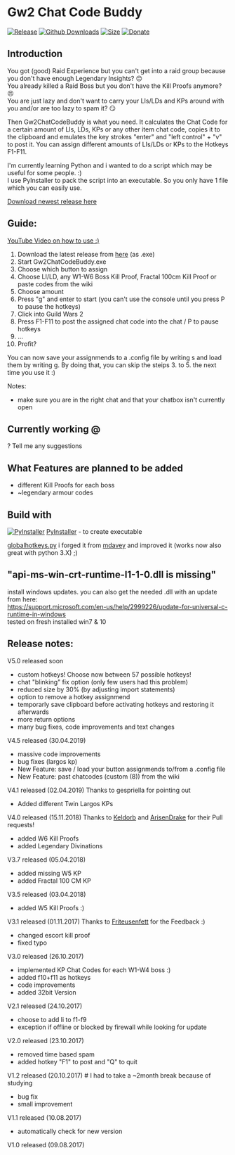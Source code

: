 # Gw2 Chat Code Buddy
[![Release](https://img.shields.io/github/release/m10x/gw2chatcodebuddy.svg?color=brightgreen)](https://github.com/LowkeyFlex/Gw2ChatCodeBuddy/releases)
[![Github Downloads](https://img.shields.io/github/downloads/m10x/gw2chatcodebuddy/total.svg)](https://github.com/LowkeyFlex/Gw2ChatCodeBuddy/releases)
[![Size](https://img.shields.io/badge/size-9.01mb-brightgreen.svg)](https://github.com/LowkeyFlex/Gw2ChatCodeBuddy/releases)
[![Donate](https://img.shields.io/badge/Donate-PayPal-blue.svg)](https://www.paypal.me/LowkeyFlex)

## Introduction
You got (good) Raid Experience but you can't get into a raid group because you don't have enough Legendary Insights? :pensive:  
You already killed a Raid Boss but you don't have the Kill Proofs anymore? :persevere:  
You are just lazy and don't want to carry your LIs/LDs and KPs around with you and/or are too lazy to spam it? :smirk:

Then Gw2ChatCodeBuddy is what you need.
It calculates the Chat Code for a certain amount of LIs, LDs, KPs or any other item chat code, copies it to the clipboard and emulates the key strokes "enter" and "left control" + "v" to post it.
You can assign different amounts of LIs/LDs or KPs to the Hotkeys F1-F11.

I'm currently learning Python and i wanted to do a script which may be useful for some people. :)  
I use PyInstaller to pack the script into an executable. So you only have 1 file which you can easily use.

[Download newest release here](https://github.com/LowkeyFlex/Gw2ChatCodeBuddy/releases)

## Guide:
[YouTube Video on how to use :)](https://www.youtube.com/watch?v=TT-YfTw1A1U)

1. Download the latest release from [here](https://github.com/LowkeyFlex/Gw2ChatCodeBuddy/releases) (as .exe)
2. Start Gw2ChatCodeBuddy.exe
3. Choose which button to assign
4. Choose LI/LD, any W1-W6 Boss Kill Proof, Fractal 100cm Kill Proof or paste codes from the wiki
5. Choose amount
6. Press "g" and enter to start (you can't use the console until you press P to pause the hotkeys)
7. Click into Guild Wars 2
8. Press F1-F11 to post the assigned chat code into the chat / P to pause hotkeys 
9. ...
10. Profit?

You can now save your assignmends to a .config file by writing s and load them by writing g.
By doing that, you can skip the steips 3. to 5. the next time you use it :)

Notes: 
- make sure you are in the right chat and that your chatbox isn't currently open

## Currently working @
? Tell me any suggestions

## What Features are planned to be added
- different Kill Proofs for each boss
- ~legendary armour codes

## Build with
[![PyInstaller](http://www.pyinstaller.org/_downloads/c2ec9d3ec62efa36a94f459a8e1454f7/pyinstaller-draft1a-35x35-trans.png)](http://www.pyinstaller.org/)  [PyInstaller](http://www.pyinstaller.org/) - to create executable

[globalhotkeys.py](https://gist.github.com/m10x/a9a2eb296fab2106a5ae7c16b8874a4b) i forged it from [mdavey](https://gist.github.com/mdavey/6d40a89dbc15aefcc8cd) and improved it (works now also great with python 3.X) ;)

## "api-ms-win-crt-runtime-l1-1-0.dll is missing"
install windows updates. you can also get the needed .dll with an update from here:  
https://support.microsoft.com/en-us/help/2999226/update-for-universal-c-runtime-in-windows  
tested on fresh installed win7 & 10

## Release notes:
V5.0 released soon
- custom hotkeys! Choose now between 57 possible hotkeys!
- chat "blinking" fix option (only few users had this problem)
- reduced size by 30% (by adjusting import statements)
- option to remove a hotkey assignmend
- temporarly save clipboard before activating hotkeys and restoring it afterwards
- more return options
- many bug fixes, code improvements and text changes

V4.5 released (30.04.2019)
- massive code improvements
- bug fixes (largos kp)
- New Feature: save / load your button assignmends to/from a .config file
- New Feature: past chatcodes (custom (8)) from the wiki

V4.1 released (02.04.2019)
Thanks to gespriella for pointing out
- Added different Twin Largos KPs

V4.0 released (15.11.2018)
Thanks to [Keldorb](https://github.com/Keldorb) and [ArisenDrake](https://github.com/ArisenDrake) for their Pull requests!
- added W6 Kill Proofs
- added Legendary Divinations

V3.7 released (05.04.2018)
- added missing W5 KP
- added Fractal 100 CM KP

V3.5 released (03.04.2018)
- added W5 Kill Proofs :)

V3.1 released (01.11.2017)
Thanks to [Friteusenfett](https://github.com/LowkeyFlex/Gw2ChatCodeBuddy/issues/1) for the Feedback :)
- changed escort kill proof
- fixed typo

V3.0 released (26.10.2017)
- implemented KP Chat Codes for each W1-W4 boss :)
- added f10+f11 as hotkeys
- code improvements
- added 32bit Version

V2.1 released (24.10.2017)
- choose to add li to f1-f9
- exception if offline or blocked by firewall while looking for update

V2.0 released (23.10.2017)
- removed time based spam
- added hotkey "F1" to post and "Q" to quit

V1.2 released (20.10.2017) # I had to take a ~2month break because of studying
- bug fix
- small improvement

V1.1 released (10.08.2017)
- automatically check for new version

V1.0 released (09.08.2017)
